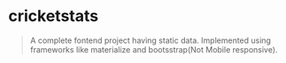 # cricketstats
>A complete fontend project having static data. Implemented using frameworks like materialize and bootsstrap(Not Mobile responsive).
